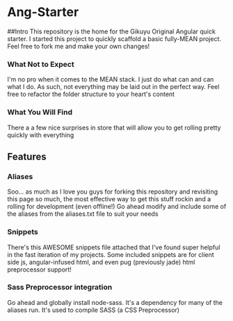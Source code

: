 # Ang-Starter
##Intro
This repository is the home for the Gikuyu Original Angular quick starter. I started this project to quickly scaffold a basic fully-MEAN project. Feel free to fork me and make your own changes!

### What Not to Expect
I'm no pro when it comes to the MEAN stack. I just do what can and can what I do. As such, not everything may be laid out in the perfect way. Feel free to refactor the folder structure to your heart's content

### What You Will Find
There a a few nice surprises in store that will allow you to get rolling pretty quickly with everything

## Features
### Aliases
Soo... as much as I love you guys for forking this repository and revisiting this page so much, the most effective way to get this stuff rockin and a rolling for development (even offline!)
Go ahead modify and include some of the aliases from the aliases.txt file to suit your needs

### Snippets
There's this AWESOME snippets file attached that I've found super helpful in the fast iteration of my projects. Some included snippets are for client side js, angular-infused html, and even pug (previously jade) html preprocessor support!

### Sass Preprocessor integration
Go ahead and globally install node-sass. It's a dependency for many of the aliases run. It's used to compile SASS (a CSS Preprocessor)
